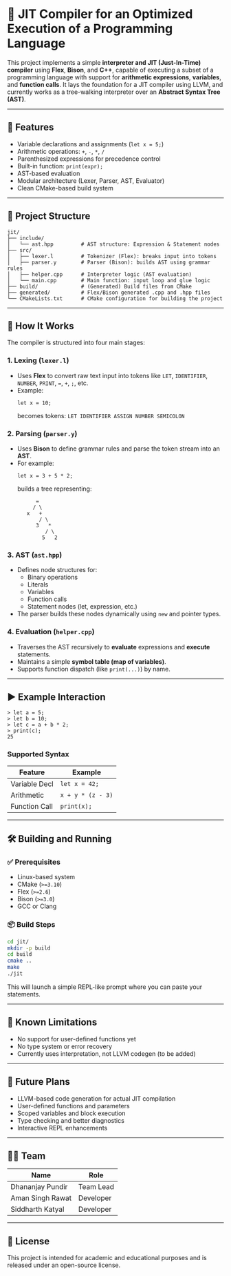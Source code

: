 # 🚀 JIT Compiler for an Optimized Execution of a Programming Language

This project implements a simple **interpreter and JIT (Just-In-Time) compiler** using **Flex**, **Bison**, and **C++**, capable of executing a subset of a programming language with support for **arithmetic expressions**, **variables**, and **function calls**. It lays the foundation for a JIT compiler using LLVM, and currently works as a tree-walking interpreter over an **Abstract Syntax Tree (AST)**.

---

## 🔧 Features

- Variable declarations and assignments (`let x = 5;`)
- Arithmetic operations: `+`, `-`, `*`, `/`
- Parenthesized expressions for precedence control
- Built-in function: `print(expr);`
- AST-based evaluation
- Modular architecture (Lexer, Parser, AST, Evaluator)
- Clean CMake-based build system

---

## 📁 Project Structure

```
jit/
├── include/
│   └── ast.hpp         # AST structure: Expression & Statement nodes
├── src/
│   ├── lexer.l         # Tokenizer (Flex): breaks input into tokens
│   ├── parser.y        # Parser (Bison): builds AST using grammar rules
│   ├── helper.cpp      # Interpreter logic (AST evaluation)
│   └── main.cpp        # Main function: input loop and glue logic
├── build/              # (Generated) Build files from CMake
├── generated/          # Flex/Bison generated .cpp and .hpp files
└── CMakeLists.txt      # CMake configuration for building the project
```

---

## 🧠 How It Works

The compiler is structured into four main stages:

### 1. **Lexing (`lexer.l`)**
- Uses **Flex** to convert raw text input into tokens like `LET`, `IDENTIFIER`, `NUMBER`, `PRINT`, `=`, `+`, `;`, etc.
- Example:
  ```
  let x = 10;
  ```
  becomes tokens: `LET IDENTIFIER ASSIGN NUMBER SEMICOLON`

### 2. **Parsing (`parser.y`)**
- Uses **Bison** to define grammar rules and parse the token stream into an **AST**.
- For example:
  ```
  let x = 3 + 5 * 2;
  ```
  builds a tree representing:
  ```
        =
       / \
     x   +
         / \
        3   *
           / \
          5   2
  ```

### 3. **AST (`ast.hpp`)**
- Defines node structures for:
  - Binary operations
  - Literals
  - Variables
  - Function calls
  - Statement nodes (let, expression, etc.)
- The parser builds these nodes dynamically using `new` and pointer types.

### 4. **Evaluation (`helper.cpp`)**
- Traverses the AST recursively to **evaluate** expressions and **execute** statements.
- Maintains a simple **symbol table (map of variables)**.
- Supports function dispatch (like `print(...)`) by name.

---

## ▶️ Example Interaction

```text
> let a = 5;
> let b = 10;
> let c = a + b * 2;
> print(c);
25
```

### Supported Syntax

| Feature         | Example                    |
|----------------|----------------------------|
| Variable Decl   | `let x = 42;`              |
| Arithmetic      | `x + y * (z - 3)`          |
| Function Call   | `print(x);`                |

---

## 🛠️ Building and Running

### ✅ Prerequisites

- Linux-based system
- CMake (`>=3.10`)
- Flex (`>=2.6`)
- Bison (`>=3.0`)
- GCC or Clang

### 📦 Build Steps

```bash
cd jit/
mkdir -p build
cd build
cmake ..
make
./jit
```

This will launch a simple REPL-like prompt where you can paste your statements.

---

## 🚧 Known Limitations

- No support for user-defined functions yet
- No type system or error recovery
- Currently uses interpretation, not LLVM codegen (to be added)

---

## 🚀 Future Plans

- LLVM-based code generation for actual JIT compilation
- User-defined functions and parameters
- Scoped variables and block execution
- Type checking and better diagnostics
- Interactive REPL enhancements

---

## 👨‍💻 Team

| Name                | Role        |
|---------------------|-------------|
| Dhananjay Pundir    | Team Lead   |
| Aman Singh Rawat    | Developer   |
| Siddharth Katyal    | Developer   |

---

## 📄 License

This project is intended for academic and educational purposes and is released under an open-source license.
